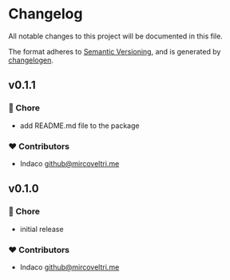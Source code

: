 # Changelog

All notable changes to this project will be documented in this file.

The format adheres to [Semantic Versioning](https://semver.org/spec/v2.0.0.html),
and is generated by [changelogen](https://github.com/unjs/changelogen).

## v0.1.1

### 🏡 Chore

- add README.md file to the package

### ❤️ Contributors

- Indaco <github@mircoveltri.me>

## v0.1.0

### 🏡 Chore

- initial release

### ❤️ Contributors

- Indaco <github@mircoveltri.me>
